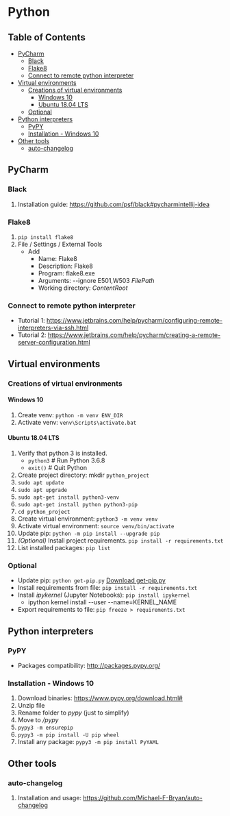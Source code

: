 # Python

## Table of Contents
- [PyCharm](#pycharm)
  * [Black](#black)
  * [Flake8](#flake8)
  * [Connect to remote python interpreter](#connect-to-remote-python-interpreter)
- [Virtual environments](#virtual-environments)
  * [Creations of virtual environments](#creations-of-virtual-environments)
    + [Windows 10](#windows-10)
    + [Ubuntu 18.04 LTS](#ubuntu-1804-lts)
  * [Optional](#optional)
- [Python interpreters](#python-interpreters)
  * [PyPY](#pypy)
  * [Installation - Windows 10](#installation---windows-10)
- [Other tools](#other-tools)
  * [auto-changelog](#auto-changelog)


## PyCharm
### Black
1. Installation guide: https://github.com/psf/black#pycharmintellij-idea

### Flake8
1. ```pip install flake8```
2. File / Settings / External Tools
	- Add
		- Name: Flake8
		- Description: Flake8
		- Program: flake8.exe
		- Arguments: --ignore E501,W503 $FilePath$
		- Working directory: $ContentRoot$

### Connect to remote python interpreter
- Tutorial 1: https://www.jetbrains.com/help/pycharm/configuring-remote-interpreters-via-ssh.html
- Tutorial 2: https://www.jetbrains.com/help/pycharm/creating-a-remote-server-configuration.html 	 


## Virtual environments
### Creations of virtual environments
#### Windows 10
1. Create venv: `python -m venv ENV_DIR`
2. Activate venv: `venv\Scripts\activate.bat`

#### Ubuntu 18.04 LTS
1. Verify that python 3 is installed.
	- `python3`	# Run Python 3.6.8
	- `exit()`	# Quit Python
2. Create project directory: mkdir `python_project`
3. `sudo apt update`
4. `sudo apt upgrade`
5. `sudo apt-get install python3-venv`
6. `sudo apt-get install python python3-pip`
7. `cd python_project`
8. Create virtual environment: `python3 -m venv venv`
9. Activate virtual environment: `source venv/bin/activate`
10. Update pip: `python -m pip install --upgrade pip`
11. *(Optional)* Install project requirements. `pip install -r requirements.txt`
12. List installed packages: `pip list`

### Optional
- Update pip: `python get-pip.py` [Download get-pip.py](https://bootstrap.pypa.io/get-pip.py)
- Install requirements from file: `pip install -r requirements.txt`
- Install *ipykernel* (Jupyter Notebooks): `pip install ipykernel`
	- ipython kernel install --user --name=KERNEL_NAME
- Export requirements to file: `pip freeze > requirements.txt`


## Python interpreters
### PyPY
- Packages compatibility: http://packages.pypy.org/

### Installation - Windows 10
1. Download binaries: https://www.pypy.org/download.html#
2. Unzip file
3. Rename folder to *pypy* (just to simplify)
4. Move to */pypy*
5. `pypy3 -m ensurepip`
6. `pypy3 -m pip install -U pip wheel`
7. Install any package: `pypy3 -m pip install PyYAML`

## Other tools
### auto-changelog
1. Installation and usage: https://github.com/Michael-F-Bryan/auto-changelog